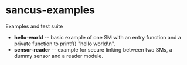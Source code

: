 # sancus-examples
Examples and test suite


- **hello-world**   -- basic example of one SM with an entry function and a
  private function to printf() "hello world\n".
- **sensor-reader** -- example for secure linking between two SMs, a dummy
  sensor and a reader module.

